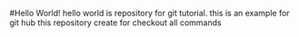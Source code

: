 #Hello World!
hello world is repository for git tutorial.
this is an example for git hub
this repository create for checkout all commands
